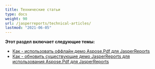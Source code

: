 ```yaml
---
title: Технические статьи
type: docs
weight: 90
url: /jasperreports/technical-articles/
lastmod: "2021-06-05"
---
```


**Этот раздел включает следующие темы:**

- [Как - использовать оффлайн демо Aspose.Pdf для JasperReports](/pdf/jasperreports/how-to-use-aspose-pdf-for-jasperreports-offline-demos/)
- [Как - обновить существующие демо JasperReports для использования Aspose.Pdf для JasperReports](/pdf/jasperreports/how-to-update-existing-jasperreports-demos-to-use-aspose-pdf-for-jasperreports/)